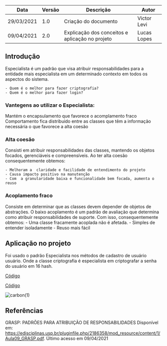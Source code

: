 | Data | Versão | Descrição | Autor |
|------|--------|-----------|-------|
| 29/03/2021 | 1.0 | Criação do documento | Victor Levi |
| 09/04/2021 | 2.0 | Explicação dos conceitos e aplicação no projeto | Lucas Lopes |
## Introdução

Especialista é um padrão que visa  atribuir responsabilidades para a entidade mais especialista em um determinado contexto em todos os aspectos do sistema.

    - Quem é o melhor para fazer criptografia?
    - Quem é o melhor para fazer login?

<ld>
<h3>Vantegens ao utilizar o Especialista:</h3>
    Mantém o encapsulamento que favorece o acomplamento fraco
    Comportamento fica distribuido entre as classes que têm a informação necessária o que favorece a alta coesão

<ld>

### Alta coesão


Consisti em atribuir responsabilidades das classes, mantendo os objetos focados, gerenciáveis e compreensíveis. Ao ter alta coesão consequentemente obtemos:

    - Melhoram a  claridade e facilidade de entendimento do projeto
    - Causa impacto positivo na manutenção
    - Com  a granularidade baixa e funcionalidade bem focada, aumenta o reuso

### Acoplamento fraco

Consiste em determinar que as classes  devem depender de objetos de abstrações. O baixo acoplamento é um padrão de avaliação que determina como atribuir responsabilidades de suporte. Com isso, consequentemente obtemos:
    - Uma classe fracamente acoplada não é afetada.
    - Simples de entender isoladamente
    - Reuso mais fácil

## Aplicação no projeto

Foi usado o padrão Especialista nos métodos de cadastro de usuário usuário. Onde a classe criptografia é especialista em criptografar a senha do usuário em 16 hash.

[Código](https://github.com/UnBArqDsw2020-2/2020.2_G4-Meubrecho-backend/blob/master/src/app/services/crypto.js)

[Código](https://github.com/UnBArqDsw2020-2/2020.2_G4-Meubrecho-backend/blob/master/src/app/services/CadastrarUsuarioService.js)

![carbon(1)](https://user-images.githubusercontent.com/38164895/114240476-f36dce00-995d-11eb-86df-76eec5b3ff91.png)

##

## Referências

GRASP: PADRÕES PARA ATRIBUIÇÃO DE RESPONSABILIDADES Disponível em: https://edisciplinas.usp.br/pluginfile.php/2186358/mod_resource/content/1/Aula09_GRASP.pdf. Último acesso em 09/04/2021  
